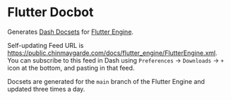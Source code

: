 # Flutter Docbot

Generates [Dash Docsets](https://kapeli.com/dash) for [Flutter Engine](https://github.com/flutter/engine).

Self-updating Feed URL is https://public.chinmaygarde.com/docs/flutter_engine/FlutterEngine.xml. You can subscribe to this feed in Dash using `Preferences` -> `Downloads` -> `+` icon at the bottom, and pasting in that feed.

Docsets are generated for the `main` branch of the Flutter Engine and updated three times a day.
